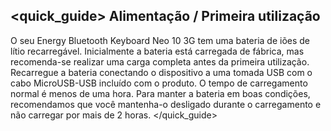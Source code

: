 ## <quick_guide> Alimentação / Primeira utilização

O seu Energy Bluetooth Keyboard Neo 10 3G tem uma bateria de iões de lítio recarregável. Inicialmente a bateria está carregada de fábrica, mas recomenda-se realizar uma carga completa antes da primeira utilização. Recarregue a bateria conectando o dispositivo a uma tomada USB com o cabo MicroUSB-USB incluído com o produto. O tempo de carregamento normal é menos de uma hora. Para manter a bateria em boas condições, recomendamos que você mantenha-o desligado durante o carregamento e não carregar por mais de 2 horas.
</quick_guide>

